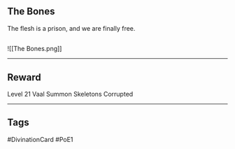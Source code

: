 ## The Bones
The flesh is a prison, and we are finally free.
## 
![[The Bones.png]]

---
## Reward
Level 21 Vaal Summon Skeletons
Corrupted

---
## Tags
#DivinationCard
#PoE1